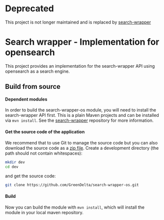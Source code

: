 # Deprecated
This project is not longer maintained and is replaced by [search-wrapper](https://github.com/GreenDelta/search-wrapper)

# Search wrapper - Implementation for opensearch
This project provides an implementation for the search-wrapper API using opensearch as a search engine.

## Build from source

#### Dependent modules
In order to build the search-wrapper-os module, you will need to install the search-wrapper API first.
This is a plain Maven projects and can be installed via `mvn install`. See the
[search-wrapper](https://github.com/GreenDelta/search-wrapper) repository for more
information.

#### Get the source code of the application
We recommend that to use Git to manage the source code but you can also download
the source code as a [zip file](https://github.com/GreenDelta/search-wrapper-os/archive/main.zip).
Create a development directory (the path should not contain whitespaces):

```bash
mkdir dev
cd dev
```

and get the source code:

```bash
git clone https://github.com/GreenDelta/search-wrapper-os.git
```

#### Build
Now you can build the module with `mvn install`, which will install the module in your local maven repository.
